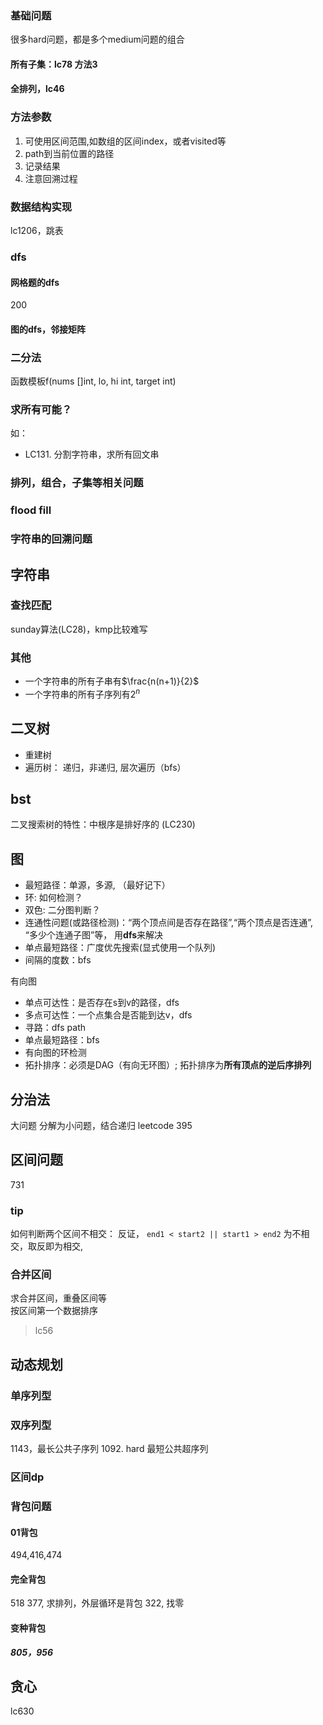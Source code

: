 ### 基础问题
很多hard问题，都是多个medium问题的组合
#### 所有子集：lc78 方法3
#### 全排列，lc46

### 方法参数
1. 可使用区间范围,如数组的区间index，或者visited等
2. path到当前位置的路径
3. 记录结果
4. 注意回溯过程

### 数据结构实现
lc1206，跳表

### dfs
#### 网格题的dfs
200
#### 图的dfs，邻接矩阵

### 二分法
函数模板f(nums []int, lo, hi int, target int)

### 求所有可能？
如：
- LC131. 分割字符串，求所有回文串
### 排列，组合，子集等相关问题
### flood fill
### 字符串的回溯问题

## 字符串
### 查找匹配
sunday算法(LC28)，kmp比较难写
### 其他
- 一个字符串的所有子串有$\frac{n(n+1)}{2}$
- 一个字符串的所有子序列有$2^n$

## 二叉树
- 重建树
- 遍历树： 递归，非递归, 层次遍历（bfs）

## bst 
二叉搜索树的特性：中根序是排好序的 (LC230)

## 图
- 最短路径：单源，多源, （最好记下）
- 环: 如何检测？
- 双色: 二分图判断？
- 连通性问题(或路径检测)：“两个顶点间是否存在路径”,“两个顶点是否连通”, “多少个连通子图”等， 用**dfs**来解决
- 单点最短路径：广度优先搜索(显式使用一个队列)
- 间隔的度数：bfs


有向图
- 单点可达性：是否存在s到v的路径，dfs
- 多点可达性：一个点集合是否能到达v，dfs
- 寻路：dfs path
- 单点最短路径：bfs
- 有向图的环检测
- 拓扑排序：必须是DAG（有向无环图）;   拓扑排序为**所有顶点的逆后序排列**

## 分治法
大问题 分解为小问题，结合递归
leetcode 395

## 区间问题
731
### tip
如何判断两个区间不相交：  反证， `end1 < start2 || start1 > end2` 为不相交，取反即为相交, 
### 合并区间
求合并区间，重叠区间等  
按区间第一个数据排序

> lc56

## 动态规划
### 单序列型
### 双序列型
1143，最长公共子序列
1092. hard 最短公共超序列
### 区间dp
### 背包问题
#### 01背包
494,416,474
#### 完全背包
518
377, 求排列，外层循环是背包
322, 找零
#### 变种背包
***805，956***

## 贪心
lc630
